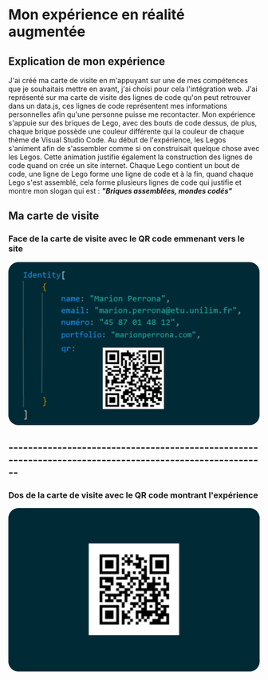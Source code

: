 # Mon expérience en réalité augmentée

## Explication de mon expérience
J'ai créé ma carte de visite en m'appuyant sur une de mes compétences que je souhaitais mettre en avant, j'ai choisi pour cela l'intégration web. J'ai représenté sur ma carte de visite des lignes de code qu'on peut retrouver dans un data.js, ces lignes de code représentent mes informations personnelles afin qu'une personne puisse me recontacter. Mon expérience s'appuie sur des briques de Lego, avec des bouts de code dessus, de plus, chaque brique possède une couleur différente qui la couleur de chaque thème de Visual Studio Code. Au début de l'expérience, les Legos s'animent afin de s'assembler comme si on construisait quelque chose avec les Legos. Cette animation justifie également la construction des lignes de code quand on crée un site internet. Chaque Lego contient un bout de code, une ligne de Lego forme une ligne de code et à la fin, quand chaque Lego s'est assemblé, cela forme plusieurs lignes de code qui justifie et montre mon slogan qui est : ***"Briques assemblées, mondes codés"***

## Ma carte de visite
### Face de la carte de visite avec le QR code emmenant vers le site
![Face carte de visite](/assets/face-carte-visite.png)

## --------------------------------------------------------------------------------------------------------

### Dos de la carte de visite avec le QR code montrant l'expérience
![Dos carte de visite](/assets/dos-carte-visite.png)
